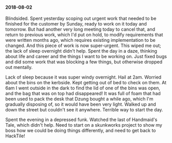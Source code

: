 #### 2018-08-02

Blindsided. Spent yesterday scoping out urgent work that needed to be finished for the customer by Sunday, ready to work on it today and tomorrow. But had another very long meeting today to cancel that, and return to previous work, which I'd put on hold, to modify requirements that were written months ago, which requires existing implementation to be changed. And this piece of work is now super-urgent. This wiped me out; the lack of sleep overnight didn't help. Spent the day in a daze, thinking about life and career and the things I want to be working on. Just fixed bugs and did some work that was blocking a few things, but otherwise dropped out mentally.

Lack of sleep because it was super windy overnight. Hail at 2am. Worried about the bins on the kerbside. Kept getting out of bed to check on them. At 6am I went outside in the dark to find the lid of one of the bins was open, and the bag that was on top had disappeared! It was full of foam that had been used to pack the desk that Dzung bought a while ago, which I'm gradually disposing of, so it would have been very light. Walked up and down the street but couldn't see it anywhere. Terrible way to start the day.

Spent the evening in a depressed funk. Watched the last of Handmaid's Tale, which didn't help. Need to start on a skunkworks project to show my boss how we could be doing things differently, and need to get back to HackTile!
